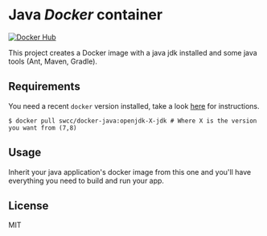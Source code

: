 Java *Docker* container
==================================

[![Docker Hub](https://img.shields.io/badge/docker-swcc%2Fdocker--java-blue.svg?style=flat)](https://registry.hub.docker.com/u/swcc/docker-java/)

This project creates a Docker image with a java jdk installed and some java tools (Ant, Maven, Gradle).

Requirements
------------
You need a recent `docker` version installed, take a look [here](https://docs.docker.com/installation/) for instructions.

```shell
$ docker pull swcc/docker-java:openjdk-X-jdk # Where X is the version you want from (7,8)
```

Usage
-----
Inherit your java application's docker image from this one and you'll have everything you need to build and run your app.


License
-----
MIT
